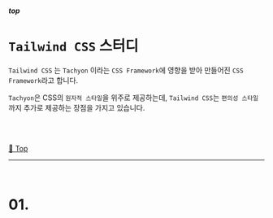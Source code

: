 ##### top
# ``Tailwind CSS`` 스터디

``Tailwind CSS`` 는 ``Tachyon`` 이라는 ``CSS Framework``에 영향을 받아 만들어진 ``CSS Framework``라고 합니다.

``Tachyon``은 CSS의 ``원자적 스타일``을 위주로 제공하는데, ``Tailwind CSS``는 ``편의성 스타일``까지 추가로 제공하는 장점을 가지고 있습니다.

<br/>



<br/>

[🔺 Top](#top)

<hr/><br/>



# 01. 